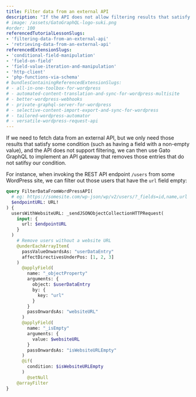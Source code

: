 ```yaml
---
title: Filter data from an external API
description: "If the API does not allow filtering results that satisfy some condition (such as having a field with a non-empty value), we can implement an API gateway that removes those entries that do not satifsy our condition"
# image: /assets/GatoGraphQL-logo-suki.png
#order: 100
referencedTutorialLessonSlugs:
- 'filtering-data-from-an-external-api'
- 'retrieving-data-from-an-external-api'
referencedExtensionSlugs:
- 'conditional-field-manipulation'
- 'field-on-field'
- 'field-value-iteration-and-manipulation'
- 'http-client'
- 'php-functions-via-schema'
# bundlesContainingReferencedExtensionSlugs:
# - all-in-one-toolbox-for-wordpress
# - automated-content-translation-and-sync-for-wordpress-multisite
# - better-wordpress-webhooks
# - private-graphql-server-for-wordpress
# - selective-content-import-export-and-sync-for-wordpress
# - tailored-wordpress-automator
# - versatile-wordpress-request-api
---
```


If we need to fetch data from an external API, but we only need those results that satisfy some condition (such as having a field with a non-empty value), and the API does not support filtering, we can then use Gato GraphQL to implement an API gateway that removes those entries that do not satifsy our condition.

For instance, when invoking the REST API endpoint `/users` from some WordPress site, we can filter out those users that have the `url` field empty:

```graphql
query FilterDataFromWordPressAPI(
  # eg: https://somesite.com/wp-json/wp/v2/users/?_fields=id,name,url
  $endpointURL: URL!
) {
  usersWithWebsiteURL: _sendJSONObjectCollectionHTTPRequest(
    input: {
      url: $endpointURL
    }
  )
    # Remove users without a website URL
    @underEachArrayItem(
      passValueOnwardsAs: "userDataEntry"
      affectDirectivesUnderPos: [1, 2, 3]
    )
      @applyField(
        name: "_objectProperty"
        arguments: {
          object: $userDataEntry
          by: {
            key: "url"
          }
        }
        passOnwardsAs: "websiteURL"
      )
      @applyField(
        name: "_isEmpty"
        arguments: {
          value: $websiteURL
        }
        passOnwardsAs: "isWebsiteURLEmpty"
      )
      @if(
        condition: $isWebsiteURLEmpty
      )
        @setNull
    @arrayFilter
}
```
